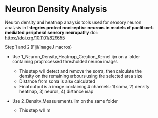 # Neuron Density Analysis

Neuron density and heatmap analysis tools used for sensory neuron analysis in **Integrins protect nociceptive neurons in models of paclitaxel-mediated peripheral sensory neuropathy** 
doi: https://doi.org/10.1101/829655

Step 1 and 2 (Fiji/ImageJ macros):
  - Use 1_Neuron_Density_Heatmap_Creation_Kernel.ijm on a folder containing proprocessed thresholded neuron images
      - This step will detect and remove the soma, then calculate the density on the remaining arbours using the selected area size
      - Distance from soma is also calculated
      - Final output is a image containing 4 channels: 1) soma, 2) density heatmap, 3) neuron, 4) distance map
       
  - Use 2_Density_Measurements.ijm on the same folder
    - This step will m
